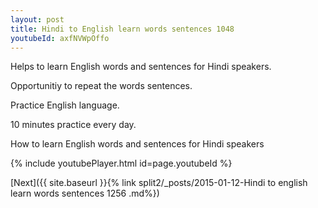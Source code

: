 ```yaml
---
layout: post
title: Hindi to English learn words sentences 1048 
youtubeId: axfNVWpOffo
---
```

 
 
Helps to learn English words and sentences for Hindi speakers.

Opportunitiy to repeat the words sentences. 

Practice English language. 
 
10 minutes practice every day. 
 
How to learn English words and sentences for Hindi speakers 
 
{% include youtubePlayer.html id=page.youtubeId %}
 
 
[Next]({{ site.baseurl }}{% link  split2/_posts/2015-01-12-Hindi to english learn words sentences 1256 .md%})
 
